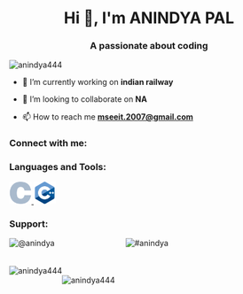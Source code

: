 <h1 align="center">Hi 👋, I'm ANINDYA PAL</h1>
<h3 align="center">A passionate about coding</h3>

<p align="left"> <img src="https://komarev.com/ghpvc/?username=anindya444&label=Profile%20views&color=0e75b6&style=flat" alt="anindya444" /> </p>

- 🔭 I’m currently working on **indian railway**

- 👯 I’m looking to collaborate on **NA**

- 📫 How to reach me **mseeit.2007@gmail.com**

<h3 align="left">Connect with me:</h3>
<p align="left">
</p>

<h3 align="left">Languages and Tools:</h3>
<p align="left"> <a href="https://www.cprogramming.com/" target="_blank" rel="noreferrer"> <img src="https://raw.githubusercontent.com/devicons/devicon/master/icons/c/c-original.svg" alt="c" width="40" height="40"/> </a> <a href="https://www.w3schools.com/cpp/" target="_blank" rel="noreferrer"> <img src="https://raw.githubusercontent.com/devicons/devicon/master/icons/cplusplus/cplusplus-original.svg" alt="cplusplus" width="40" height="40"/> </a> </p>

<h3 align="left">Support:</h3>
<p><a href="https://www.buymeacoffee.com/@anindya"> <img align="left" src="https://cdn.buymeacoffee.com/buttons/v2/default-yellow.png" height="50" width="210" alt="@anindya" /></a><a href="https://ko-fi.com/#anindya"> <img align="left" src="https://cdn.ko-fi.com/cdn/kofi3.png?v=3" height="50" width="210" alt="#anindya" /></a></p><br><br>

<p><img align="left" src="https://github-readme-stats.vercel.app/api/top-langs?username=anindya444&show_icons=true&locale=en&layout=compact" alt="anindya444" /></p>

<p>&nbsp;<img align="center" src="https://github-readme-stats.vercel.app/api?username=anindya444&show_icons=true&locale=en" alt="anindya444" /></p>
